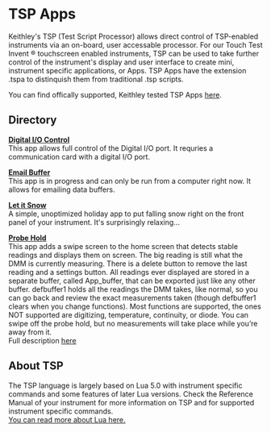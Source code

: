 # TSP Apps

Keithley's TSP (Test Script Processor) allows direct control of TSP-enabled instruments via an on-board, user accessable processor.  For our Touch Test Invent &reg; touchscreen enabled instruments, TSP can be used to take further control of the instrument's display and user interface to create mini, instrument specific applications, or Apps.  TSP Apps have the extension .tspa to distinquish them from traditional .tsp scripts.

You can find offically supported, Keithley tested TSP Apps [here](https://www.tek.com/keithley/tsp-applications-for-touch-test-invent-models).

## Directory

[comment]: **[Title](./file.tspa)**  

**[Digital I/O Control](./DIOControlFull.tspa)**  
This app allows full control of the Digital I/O port.  It requries a communication card with a digital I/O port.

**[Email Buffer](./email.tspa)**  
This app is in progress and can only be run from a computer right now.  It allows for emailing data buffers.

**[Let it Snow](./let_it_snow.tspa)**  
A simple, unoptimized holiday app to put falling snow right on the front panel of your instrument. It's surprisingly relaxing...

**[Probe Hold](./Probe_Hold.tspa)**  
This app adds a swipe screen to the home screen that detects stable readings and displays them on screen. The big reading is still what the DMM is currently measuring. There is a delete button to remove the last reading and a settings button. All readings ever displayed are stored in a separate buffer, called App_buffer, that can be exported just like any other buffer. defbuffer1 holds all the readings the DMM takes, like normal, so you can go back and review the exact measurements taken (though defbuffer1 clears when you change functions). Most functions are supported, the ones NOT supported are digitizing, temperature, continuity, or diode. You can swipe off the probe hold, but no measurements will take place while you’re away from it.  
Full description [here](https://forum.tek.com/viewtopic.php?f=617&t=141115)

## About TSP

The TSP language is largely based on Lua 5.0 with instrument specific commands and some features of later Lua versions. Check the Reference Manual of your instrument for more information on TSP and for supported instrument specific commands.  
[You can read more about Lua here.](https://www.lua.org/)